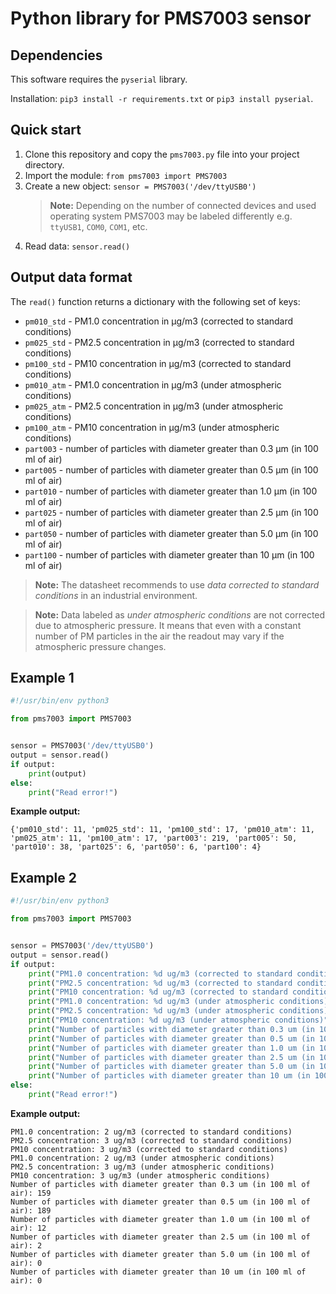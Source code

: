 # Python library for PMS7003 sensor

## Dependencies 
This software requires the `pyserial` library. 

Installation: `pip3 install -r requirements.txt` or `pip3 install pyserial`.

## Quick start
1. Clone this repository and copy the `pms7003.py` file into your project directory.
2. Import the module: `from pms7003 import PMS7003`
3. Create a new object: `sensor = PMS7003('/dev/ttyUSB0')`
    >**Note:**  Depending on the number of connected devices and used operating system PMS7003 may be labeled differently e.g. `ttyUSB1`, `COM0`, `COM1`, etc. 
4. Read data: `sensor.read()`

## Output data format
The `read()` function returns a dictionary with the following set of keys:
* `pm010_std` - PM1.0 concentration in μg/m3 (corrected to standard conditions)
* `pm025_std` - PM2.5 concentration in μg/m3 (corrected to standard conditions)
* `pm100_std` - PM10 concentration in μg/m3 (corrected to standard conditions)
* `pm010_atm` - PM1.0 concentration in μg/m3 (under atmospheric conditions)
* `pm025_atm` - PM2.5 concentration in μg/m3 (under atmospheric conditions)
* `pm100_atm` - PM10 concentration in μg/m3 (under atmospheric conditions)
* `part003` - number of particles with diameter greater than 0.3 μm (in 100 ml of air)
* `part005` - number of particles with diameter greater than 0.5 μm (in 100 ml of air)
* `part010` - number of particles with diameter greater than 1.0 μm (in 100 ml of air)
* `part025` - number of particles with diameter greater than 2.5 μm (in 100 ml of air)
* `part050` - number of particles with diameter greater than 5.0 μm (in 100 ml of air)
* `part100` - number of particles with diameter greater than 10 μm (in 100 ml of air)

>**Note:** The datasheet recommends to use *data corrected to standard conditions* in an industrial environment.

>**Note:** Data labeled as *under atmospheric conditions* are not corrected due to atmospheric pressure.
> It means that even with a constant number of PM particles in the air the readout may vary if the atmospheric pressure changes. 

## Example 1
```python
#!/usr/bin/env python3

from pms7003 import PMS7003


sensor = PMS7003('/dev/ttyUSB0')
output = sensor.read()
if output:
    print(output)
else:
    print("Read error!")

```
**Example output:**
```
{'pm010_std': 11, 'pm025_std': 11, 'pm100_std': 17, 'pm010_atm': 11, 'pm025_atm': 11, 'pm100_atm': 17, 'part003': 219, 'part005': 50, 'part010': 38, 'part025': 6, 'part050': 6, 'part100': 4}
```

## Example 2
```python
#!/usr/bin/env python3

from pms7003 import PMS7003


sensor = PMS7003('/dev/ttyUSB0')
output = sensor.read()
if output:
    print("PM1.0 concentration: %d ug/m3 (corrected to standard conditions)" % output["pm010_std"])
    print("PM2.5 concentration: %d ug/m3 (corrected to standard conditions)" % output["pm025_std"])
    print("PM10 concentration: %d ug/m3 (corrected to standard conditions)" % output["pm100_std"])
    print("PM1.0 concentration: %d ug/m3 (under atmospheric conditions)" % output["pm010_atm"])
    print("PM2.5 concentration: %d ug/m3 (under atmospheric conditions)" % output["pm025_atm"])
    print("PM10 concentration: %d ug/m3 (under atmospheric conditions)" % output["pm100_atm"])
    print("Number of particles with diameter greater than 0.3 um (in 100 ml of air): %d" % output["part003"])
    print("Number of particles with diameter greater than 0.5 um (in 100 ml of air): %d" % output["part005"])
    print("Number of particles with diameter greater than 1.0 um (in 100 ml of air): %d" % output["part010"])
    print("Number of particles with diameter greater than 2.5 um (in 100 ml of air): %d" % output["part025"])
    print("Number of particles with diameter greater than 5.0 um (in 100 ml of air): %d" % output["part050"])
    print("Number of particles with diameter greater than 10 um (in 100 ml of air): %d" % output["part100"])
else:
    print("Read error!")

```
**Example output:**
```
PM1.0 concentration: 2 ug/m3 (corrected to standard conditions)
PM2.5 concentration: 3 ug/m3 (corrected to standard conditions)
PM10 concentration: 3 ug/m3 (corrected to standard conditions)
PM1.0 concentration: 2 ug/m3 (under atmospheric conditions)
PM2.5 concentration: 3 ug/m3 (under atmospheric conditions)
PM10 concentration: 3 ug/m3 (under atmospheric conditions)
Number of particles with diameter greater than 0.3 um (in 100 ml of air): 159
Number of particles with diameter greater than 0.5 um (in 100 ml of air): 189
Number of particles with diameter greater than 1.0 um (in 100 ml of air): 12
Number of particles with diameter greater than 2.5 um (in 100 ml of air): 2
Number of particles with diameter greater than 5.0 um (in 100 ml of air): 0
Number of particles with diameter greater than 10 um (in 100 ml of air): 0
```
